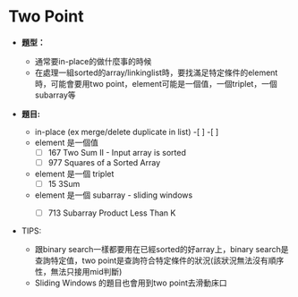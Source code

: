 # Two Point

* **題型：**
    * 通常要in-place的做什麼事的時候
    * 在處理一組sorted的array/linkinglist時，要找滿足特定條件的element時，可能會要用two point，element可能是一個值，一個triplet，一個subarray等

* **題目:**
    * in-place (ex merge/delete duplicate in list)
        -[ ] 
        -[ ] 
    * element 是一個值
        -[ ] 167 Two Sum II - Input array is sorted
        -[ ] 977 Squares of a Sorted Array
    * element 是一個 triplet
        -[ ] 15 3Sum
    * element 是一個 subarray - sliding windows
        -[ ] 713 Subarray Product Less Than K
    

* TIPS:
    * 跟binary search一樣都要用在已經sorted的好array上，binary search是查詢特定值，two point是查詢符合特定條件的狀況(該狀況無法沒有順序性，無法只接用mid判斷)
    * Sliding Windows 的題目也會用到two point去滑動床口